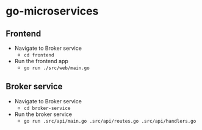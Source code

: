 # go-microservices

## Frontend

- Navigate to Broker service
  - `cd frontend`
- Run the frontend app
  - `go run ./src/web/main.go`

## Broker service

- Navigate to Broker service
  - `cd broker-service`
- Run the broker service
  - `go run .src/api/main.go .src/api/routes.go .src/api/handlers.go`
